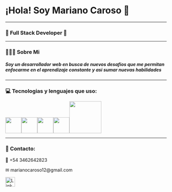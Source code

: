 <h1 >¡Hola! Soy Mariano Caroso 👋 </h1>
<hr />
<h3 >🚀 Full Stack Developer  🚀</h3>
<hr />
  <h3 > 👨🏻‍💻 Sobre Mi </h3>
  <h5 >Soy un desarrollador web en busca de nuevos desafios que me permitan enfocarme en el aprendizaje constante y asi sumar nuevas habilidades </h5>
<hr />
<div >
  <h3> 💻 Tecnologias y lenguajes que uso: </h3>
  <p>
   <img src="https://media3.giphy.com/media/ln7z2eWriiQAllfVcn/200w.webp" width="50"><img src="https://i.giphy.com/media/eNAsjO55tPbgaor7ma/200w.webp" width="50"><img src="https://i.giphy.com/media/IdyAQJVN2kVPNUrojM/200.webp" width="50"><img src="https://media3.giphy.com/media/kdFc8fubgS31b8DsVu/giphy.webp" width="50"><img src="https://media.giphy.com/media/kH1DBkPNyZPOk0BxrM/giphy.gif" width="100">
  <p>
</div> 
<hr />
<div>
  <h3> 📱 Contacto: </h3>
  <p>📱 +54 3462642823 </p>
  <p>✉ marianocaroso12@gmail.com </p>
  <a href="https://www.linkedin.com/in/mariano-caroso-b5130b271/" target="_blank"><img src="https://raw.githubusercontent.com/arturssmirnovs/arturssmirnovs/master/in.png" alt="LinkedIn" width="30"></a>
</div>
